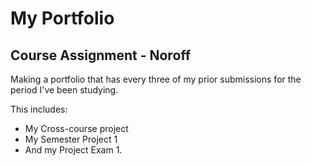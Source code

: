# My Portfolio

## Course Assignment - Noroff 

Making a portfolio that has every three of my prior submissions for the period I've been studying. 

This includes: 

- My Cross-course project
- My Semester Project 1
- And my Project Exam 1. 